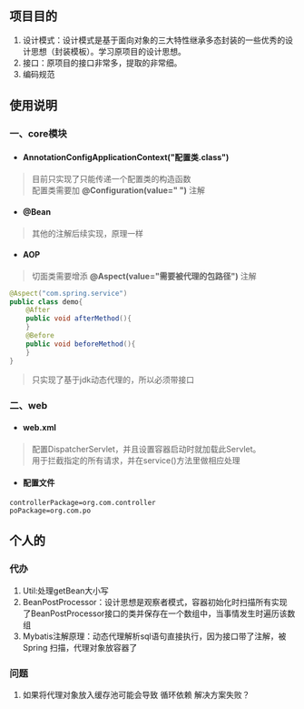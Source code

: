 ## 项目目的  
1. 设计模式：设计模式是基于面向对象的三大特性继承多态封装的一些优秀的设计思想（封装模板）。学习原项目的设计思想。  
2. 接口：原项目的接口非常多，提取的非常细。
3. 编码规范
## 使用说明  
### 一、core模块  
- #### AnnotationConfigApplicationContext("配置类.class")  
>目前只实现了只能传递一个配置类的构造函数  
配置类需要加 **@Configuration(value=" ")** 注解  
- #### @Bean  
>其他的注解后续实现，原理一样  
- #### AOP  
>切面类需要增添 **@Aspect(value="需要被代理的包路径")** 注解  
````java
@Aspect("com.spring.service")
public class demo{
    @After  
    public void afterMethod(){
    }
    @Before  
    public void beforeMethod(){
    }  
}
````  
> 只实现了基于jdk动态代理的，所以必须带接口  
  
### 二、web  
- #### web.xml
>配置DispatcherServlet，并且设置容器启动时就加载此Servlet。  
用于拦截指定的所有请求，并在service()方法里做相应处理
- #### 配置文件
```properties
controllerPackage=org.com.controller
poPackage=org.com.po
```

## 个人的
### 代办
1. Util:处理getBean大小写  
2. BeanPostProcessor：设计思想是观察者模式，容器初始化时扫描所有实现
了BeanPostProcessor接口的类并保存在一个数组中，当事情发生时遍历该数组  
3. Mybatis注解原理：动态代理解析sql语句直接执行，因为接口带了注解，被Spring
扫描，代理对象放容器了  
### 问题  
1. 如果将代理对象放入缓存池可能会导致 循环依赖 解决方案失败？  

